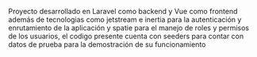 Proyecto desarrollado en Laravel como backend y Vue como frontend además de tecnologias como jetstream e inertia para la autenticación y enrutamiento de la aplicación y spatie para el manejo de roles y permisos de los usuarios, el codigo presente cuenta con seeders para contar con datos de prueba para la demostración de su funcionamiento 
